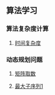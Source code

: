## 算法学习

### 算法复杂度计算

1. [时间复杂度](F:\IT_sourse\jsp\IDEA\AlgorithmPractice\src\main\resources\TimeComplexity.md)

###  动态规划问题

1. [矩阵取数](src/main/java/org/hdj/AlgorithmPractice/DynamicProgramming/Demo1.java)

2. [最大子序列1](src/main/java/org/hdj/AlgorithmPractice/DynamicProgramming/Demo2.java)



